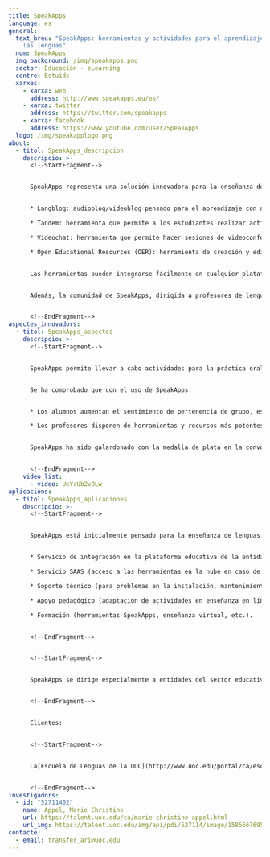 ```yaml
---
title: SpeakApps
language: es
general:
  text_breu: "SpeakApps: herramientas y actividades para el aprendizaje oral de
    las lenguas"
  nom: SpeakApps
  img_background: /img/speakapps.png
  sector: Educación - eLearning
  centre: Estuids
  xarxes:
    - xarxa: web
      address: http://www.speakapps.eu/es/
    - xarxa: twitter
      address: https://twitter.com/speakapps
    - xarxa: facebook
      address: https://www.youtube.com/user/SpeakApps
  logo: /img/speakapplogo.png
about:
  - titol: SpeakApps_descripcion
    descripcio: >-
      <!--StartFragment-->


      SpeakApps representa una solución innovadora para la enseñanza de idiomas con herramientas y materiales en línea diseñados específicamente para que los estudiantes de idiomas puedan practicar y mejorar las competencias orales en el aprendizaje de una lengua. SpeakApps consta de cuatro herramientas:


      * Langblog: audioblog/videoblog pensado para el aprendizaje con actividades orales.

      * Tandem: herramienta que permite a los estudiantes realizar actividades por parejas que fomenten la práctica oral. Distribuye materiales en tiempo real para potenciar la interacción entre los estudiantes.

      * Videochat: herramienta que permite hacer sesiones de videoconferencia con hasta seis personas, que facilita a los estudiantes organizar y registrar sesiones sin la presencia del profesor y permite al profesor escuchar y evaluar las intervenciones individuales de cada participante.

      * Open Educational Resources (OER): herramienta de creación y edición de actividades y materiales para la enseñanza de idiomas en línea que incluye un repositorio de materiales con licencia Creative Commons.


      Las herramientas pueden integrarse fácilmente en cualquier plataforma educativa compatible con el estándar LTI de IMS Global.


      Además, la comunidad de SpeakApps, dirigida a profesores de lenguas, desarrolladores de tecnologías de aprendizaje y todo tipo de instituciones relacionadas con la enseñanza de lenguas, promueve la contribución y el intercambio de contenidos, servicios y pedagogías para la enseñanza de lenguas.


      <!--EndFragment-->
aspectes_innovadors:
  - titol: SpeakApps_aspectos
    descripcio: >-
      <!--StartFragment-->


      SpeakApps permite llevar a cabo actividades para la práctica oral de una lengua en línea, que tradicionalmente se han realizado presencialmente: alumnos y profesores pueden interactuar de manera flexible, fácil e intuitiva, simplificando las interfaces y unificando formatos. Esto mejora la experiencia educativa, ya que centra sus esfuerzos en el aprendizaje y evita la dispersión en el uso de la tecnología.


      Se ha comprobado que con el uso de SpeakApps:


      * Los alumnos aumentan el sentimiento de pertenencia de grupo, están más motivados y se incrementa la calidad del aprendizaje de habilidades del habla.

      * Los profesores disponen de herramientas y recursos más potentes para promover y evaluar la práctica oral de lenguas entre los alumnos.


      SpeakApps ha sido galardonado con la medalla de plata en la convocatoria de los premios Learning Impact 2014, organizados por el IMS Global Learning Consortium, una entidad sin ánimo de lucro que quiere impulsar el crecimiento y el impacto de las tecnologías de aprendizaje en la enseñanza superior.


      <!--EndFragment-->
    video_list:
      - video: UeYcUb2vOLw
aplicacions:
  - titol: SpeakApps_aplicaciones
    descripcio: >-
      <!--StartFragment-->


      SpeakApps está inicialmente pensado para la enseñanza de lenguas a distancia, pero también se puede utilizar como refuerzo de la práctica oral en modelos presenciales o mixtos. La UOC ofrece una serie de servicios para que las entidades interesadas puedan sacar el máximo provecho de SpeakApps:


      * Servicio de integración en la plataforma educativa de la entidad.

      * Servicio SAAS (acceso a las herramientas en la nube en caso de no disponer de plataforma educativa).

      * Soporte técnico (para problemas en la instalación, mantenimiento, etc.).

      * Apoyo pedagógico (adaptación de actividades en enseñanza en línea).

      * Formación (herramientas SpeakApps, enseñanza virtual, etc.).


      <!--EndFragment-->


      <!--StartFragment-->


      SpeakApps se dirige especialmente a entidades del sector educativo dedicadas a la enseñanza de lenguas, como escuelas y centros de enseñanza de idiomas, universidades y centros de educación a distancia que imparten idiomas.


      <!--EndFragment-->


      Clientes:


      <!--StartFragment-->


      La[Escuela de Lenguas de la UOC](http://www.uoc.edu/portal/ca/escola-de-llengues/index.html)utiliza las herramientas en los cursos de idiomas que ofrece, donde más de ocho mil alumnos por semestre usan SpeakApps.


      <!--EndFragment-->
investigadors:
  - id: "52711402"
    name: Appel, Marie Christine
    url: https://talent.uoc.edu/ca/marie-christine-appel.html
    url_img: https://talent.uoc.edu/img/api/pdi/527114/image/1585667695024
contacte:
  - email: transfer_ari@uoc.edu
---
```

